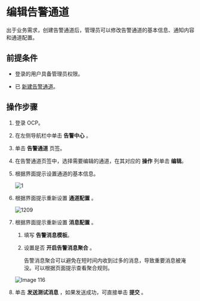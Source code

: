 # 编辑告警通道

出于业务需求，创建告警通道后，管理员可以修改告警通道的基本信息、通知内容和通道配置。

## 前提条件

* 登录的用户具备管理员权限。

* 已 [新建告警通道](../500.manage-alert-channels/100.create-an-alert-channel.md)。

## 操作步骤

1. 登录 OCP。

2. 在左侧导航栏中单击 **告警中心** 。

3. 单击 **告警通道** 页签。

4. 在告警通道页签中，选择需要编辑的通道，在其对应的 **操作** 列单击 **编辑**。

5. 根据界面提示设置通道的基本信息。

    ![1](https://obbusiness-private.oss-cn-shanghai.aliyuncs.com/doc/img/ocp/401/%E4%BF%AE%E6%94%B9%E5%9F%BA%E6%9C%AC%E4%BF%A1%E6%81%AF1.png)

6. 根据界面提示重新设置 **通道配置** 。

   ![1209](https://obbusiness-private.oss-cn-shanghai.aliyuncs.com/doc/img/ocp/401/%E9%80%9A%E9%81%93%E9%85%8D%E7%BD%AE-1.png)

7. 根据界面提示重新设置 **消息配置** 。

   1. 填写 **告警消息模板**。

   2. 设置是否 **开启告警消息聚合** 。

      告警消息聚合可以避免在短时间内收到过多的消息，导致重要消息被淹没。可以根据页面提示查看聚合规则。

   ![Image 116](https://obbusiness-private.oss-cn-shanghai.aliyuncs.com/doc/img/ocp/401/%E6%B6%88%E6%81%AF%E9%85%8D%E7%BD%AE-1.png)

8. 单击 **发送测试消息** ，如果发送成功，可直接单击 **提交** 。
